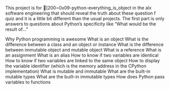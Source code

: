 This project is for [200~0x09-python-everything_is_object in the alx software engineering that should reveal the truth about these question  f quiz and it is a little bit different than the usual projects. The first part is only answers to questions about Python’s specificity like “What would be the result of…”

Why Python programming is awesome
What is an object
What is the difference between a class and an object or instance
What is the difference between immutable object and mutable object
What is a reference
What is an assignment
What is an alias
How to know if two variables are identical
How to know if two variables are linked to the same object
How to display the variable identifier (which is the memory address in the CPython implementation)
What is mutable and immutable
What are the built-in mutable types
What are the built-in immutable types
How does Python pass variables to functions
